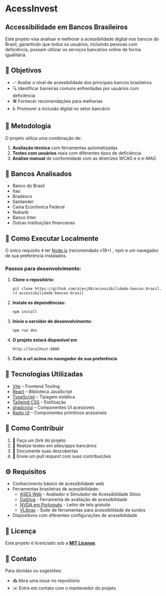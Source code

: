 # AcessInvest
## Accessibilidade em Bancos Brasileiros  

Este projeto visa analisar e melhorar a acessibilidade digital nos bancos do Brasil, garantindo que todos os usuários, incluindo pessoas com deficiência, possam utilizar os serviços bancários online de forma igualitária.

## 📌 Objetivos  

- ✅ Avaliar o nível de acessibilidade dos principais bancos brasileiros  
- 🔍 Identificar barreiras comuns enfrentadas por usuários com deficiência  
- 🛠️ Fornecer recomendações para melhorias  
- ♿ Promover a inclusão digital no setor bancário  

## 🔬 Metodologia  

O projeto utiliza uma combinação de:  

1. **Avaliação técnica** com ferramentas automatizadas  
2. **Testes com usuários** reais com diferentes tipos de deficiência  
3. **Análise manual** de conformidade com as diretrizes WCAG e o e-MAG


## 🏦 Bancos Analisados  

- Banco do Brasil  
- Itaú  
- Bradesco  
- Santander  
- Caixa Econômica Federal  
- Nubank  
- Banco Inter  
- Outras instituições financeiras
## 🚀 Como Executar Localmente

O único requisito é ter [Node.js](https://nodejs.org/) (recomendado v18+) , npm e um navegador de sua preferência instalados.

### Passos para desenvolvimento:

1. **Clone o repositório:**
   ```bash
   git clone https://github.com/alexj88/accessibilidade-bancos-brasil.git
   cd accessibilidade-bancos-brasil
2. **Instale as dependências:**
   ```bash
   npm install
4. **Inicie o servidor de desenvolvimento:**
   ```bash
   npm run dev
6. **O projeto estará disponível em**
      ```bash
      http://localhost:8080
7. **Cole a url acima no navegador de sua preferência**
  
## 🔧 Tecnologias Utilizadas

- [Vite](https://vitejs.dev/) – Frontend Tooling  
- [React](https://react.dev/) – Biblioteca JavaScript  
- [TypeScript](https://www.typescriptlang.org/) – Tipagem estática  
- [Tailwind CSS](https://tailwindcss.com/) – Estilização  
- [shadcn/ui](https://ui.shadcn.com/) – Componentes UI acessíveis  
- [Radix UI](https://www.radix-ui.com/) – Componentes primitivos acessíveis


## 🤝 Como Contribuir  

1. 🍴 Faça um *fork* do projeto  
2. 🧪 Realize testes em sites/apps bancários  
3. 📝 Documente suas descobertas  
4. 🔄 Envie um *pull request* com suas contribuições  

## ⚙️ Requisitos  

- Conhecimento básico de acessibilidade web  
- Ferramentas brasileiras de acessibilidade:
  - [ASES Web](https://asesweb.governoeletronico.gov.br/) - Avaliador e Simulador de Acessibilidade Sítios
  - [DaSilva](https://www.dasilva.org.br/) - Ferramenta de avaliação de acessibilidade
  - [NVDA em Português](https://www.nvaccess.org/download/) - Leitor de tela gratuito
  - [VLibras](https://www.vlibras.gov.br/) - Suite de ferramentas para acessibilidade de surdos
- Dispositivos com diferentes configurações de acessibilidade  

## 📜 Licença  

Este projeto é licenciado sob a **[MIT License](LICENSE)**.  

## 📩 Contato  

Para dúvidas ou sugestões:  
- 📥 Abra uma *issue* no repositório  
- ✉️ Entre em contato com o mantenedor do projeto  
